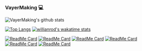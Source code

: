 ### VayerMaking :computer:

![VayerMaking's github stats](https://github-readme-stats.vercel.app/api?username=VayerMaking&show_icons=true&theme=synthwave)

[![Top Langs](https://github-readme-stats.vercel.app/api/top-langs/?username=VayerMaking&layout=compact)](https://github.com/VayerMaking)
[![willianrod's wakatime stats](https://github-readme-stats.vercel.app/api/wakatime?username=VayerMaking)](https://github.com/anuraghazra/github-readme-stats)

[![ReadMe Card](https://github-readme-stats.vercel.app/api/pin/?username=VayerMaking&repo=vayers-atom-theme&theme=synthwave)](https://github.com/VayerMaking/vayers-atom-theme)
[![ReadMe Card](https://github-readme-stats.vercel.app/api/pin/?username=VayerMaking&repo=elsys2020-2021)](https://github.com/VayerMaking/elsys2020-2021)
[![ReadMe Card](https://github-readme-stats.vercel.app/api/pin/?username=VayerMaking&repo=elu4)](https://github.com/VayerMaking/elu4)
[![ReadMe Card](https://github-readme-stats.vercel.app/api/pin/?username=VayerMaking&repo=cloudsinmagenta)](https://github.com/VayerMaking/cloudsinmagenta)
[![ReadMe Card](https://github-readme-stats.vercel.app/api/pin/?username=VayerMaking&repo=vayermakingsbot)](https://github.com/VayerMaking/vayermakingsbot)
[![ReadMe Card](https://github-readme-stats.vercel.app/api/pin/?username=VayerMaking&repo=elixir_course)](https://github.com/VayerMaking/elixir_course)

